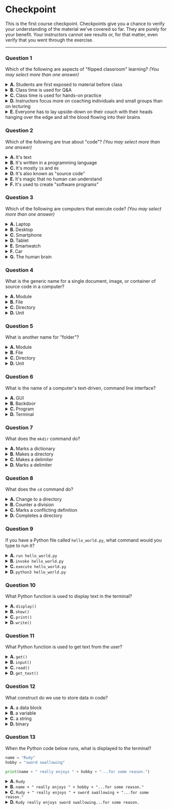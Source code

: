 
# Checkpoint

This is the first course checkpoint. Checkpoints give you a chance to verify your understanding of the material we've covered so far. They are purely for your benefit. Your instructors cannot see results or, for that matter, even verify that you went through the exercise.

---
### Question 1

Which of the following are aspects of "flipped classroom" learning? _(You may select more than one answer)_

<details>
<summary>
<b>A. </b>
Students are first exposed to material before class
</summary>

&emsp; :heavy_check_mark: **CORRECT**

</details>
<details>
<summary>
<b>B. </b>
Class time is used for Q&A
</summary>

&emsp; :heavy_check_mark: **CORRECT**

</details>
<details>
<summary>
<b>C. </b>
Class time is used for hands-on practice
</summary>

&emsp; :heavy_check_mark: **CORRECT**

</details>
<details>
<summary>
<b>D. </b>
Instructors focus more on coaching individuals and small groups than on lecturing
</summary>

&emsp; :heavy_check_mark: **CORRECT**

</details>
<details>
<summary>
<b>E. </b>
Everyone has to lay upside-down on their couch with their heads hanging over the edge and all the blood flowing into their brains
</summary>

&emsp; :x: **INCORRECT**

</details>

### Question 2

Which of the following are true about "code"? _(You may select more than one answer)_

<details>
<summary>
<b>A. </b>
It's text
</summary>

&emsp; :heavy_check_mark: **CORRECT**

</details>
<details>
<summary>
<b>B. </b>
It's written in a programming language
</summary>

&emsp; :heavy_check_mark: **CORRECT**

</details>
<details>
<summary>
<b>C. </b>
It's mostly <code>1</code>s and <code>0</code>s
</summary>

&emsp; :x: **INCORRECT**

</details>
<details>
<summary>
<b>D. </b>
It's also known as "source code"
</summary>

&emsp; :heavy_check_mark: **CORRECT**

</details>
<details>
<summary>
<b>E. </b>
It's magic that no human can understand
</summary>

&emsp; :x: **INCORRECT**

</details>
<details>
<summary>
<b>F. </b>
It's used to create "software programs"
</summary>

&emsp; :heavy_check_mark: **CORRECT**

</details>

### Question 3

Which of the following are computers that execute code? _(You may select more than one answer)_

<details>
<summary>
<b>A. </b>
Laptop
</summary>

&emsp; :heavy_check_mark: **CORRECT**

</details>
<details>
<summary>
<b>B. </b>
Desktop
</summary>

&emsp; :heavy_check_mark: **CORRECT**

</details>
<details>
<summary>
<b>C. </b>
Smartphone
</summary>

&emsp; :heavy_check_mark: **CORRECT**

</details>
<details>
<summary>
<b>D. </b>
Tablet
</summary>

&emsp; :heavy_check_mark: **CORRECT**

</details>
<details>
<summary>
<b>E. </b>
Smartwatch
</summary>

&emsp; :heavy_check_mark: **CORRECT**

</details>
<details>
<summary>
<b>F. </b>
Car
</summary>

&emsp; :heavy_check_mark: **CORRECT**

</details>
<details>
<summary>
<b>G. </b>
The human brain
</summary>

&emsp; :x: **INCORRECT**

</details>

### Question 4

What is the generic name for a single document, image, or container of source code in a computer?

<details>
<summary>
<b>A. </b>
Module
</summary>

&emsp; :x: **INCORRECT**

</details>
<details>
<summary>
<b>B. </b>
File
</summary>

&emsp; :heavy_check_mark: **CORRECT**

</details>
<details>
<summary>
<b>C. </b>
Directory
</summary>

&emsp; :x: **INCORRECT**

</details>
<details>
<summary>
<b>D. </b>
Unit
</summary>

&emsp; :x: **INCORRECT**

</details>

### Question 5

What is another name for "folder"?

<details>
<summary>
<b>A. </b>
Module
</summary>

&emsp; :x: **INCORRECT**

</details>
<details>
<summary>
<b>B. </b>
File
</summary>

&emsp; :x: **INCORRECT**

</details>
<details>
<summary>
<b>C. </b>
Directory
</summary>

&emsp; :heavy_check_mark: **CORRECT**

</details>
<details>
<summary>
<b>D. </b>
Unit
</summary>

&emsp; :x: **INCORRECT**

</details>

### Question 6

What is the name of a computer's text-driven, command line interface?

<details>
<summary>
<b>A. </b>
GUI
</summary>

&emsp; :x: **INCORRECT**

</details>
<details>
<summary>
<b>B. </b>
Backdoor
</summary>

&emsp; :x: **INCORRECT**

</details>
<details>
<summary>
<b>C. </b>
Program
</summary>

&emsp; :x: **INCORRECT**

</details>
<details>
<summary>
<b>D. </b>
Terminal
</summary>

&emsp; :heavy_check_mark: **CORRECT**

</details>

### Question 7

What does the `mkdir` command do?

<details>
<summary>
<b>A. </b>
Marks a dictionary
</summary>

&emsp; :x: **INCORRECT**

</details>
<details>
<summary>
<b>B. </b>
Makes a directory
</summary>

&emsp; :heavy_check_mark: **CORRECT**

</details>
<details>
<summary>
<b>C. </b>
Makes a delimiter
</summary>

&emsp; :x: **INCORRECT**

</details>
<details>
<summary>
<b>D. </b>
Marks a delimiter
</summary>

&emsp; :x: **INCORRECT**

</details>

### Question 8

What does the `cd` command do?

<details>
<summary>
<b>A. </b>
Change to a directory
</summary>

&emsp; :heavy_check_mark: **CORRECT**

</details>
<details>
<summary>
<b>B. </b>
Counter a division
</summary>

&emsp; :x: **INCORRECT**

</details>
<details>
<summary>
<b>C. </b>
Marks a conflicting definition
</summary>

&emsp; :x: **INCORRECT**

</details>
<details>
<summary>
<b>D. </b>
Completes a directory
</summary>

&emsp; :x: **INCORRECT**

</details>

### Question 9

If you have a Python file called `hello_world.py`, what command would you type to run it?

<details>
<summary>
<b>A. </b>
<code>run hello_world.py</code>
</summary>

&emsp; :x: **INCORRECT**

</details>
<details>
<summary>
<b>B. </b>
<code>invoke hello_world.py</code>
</summary>

&emsp; :x: **INCORRECT**

</details>
<details>
<summary>
<b>C. </b>
<code>execute hello_world.py</code>
</summary>

&emsp; :x: **INCORRECT**

</details>
<details>
<summary>
<b>D. </b>
<code>python3 hello_world.py</code>
</summary>

&emsp; :heavy_check_mark: **CORRECT**

</details>

### Question 10

What Python function is used to display text in the terminal?

<details>
<summary>
<b>A. </b>
<code>display()</code>
</summary>

&emsp; :x: **INCORRECT**

</details>
<details>
<summary>
<b>B. </b>
<code>show()</code>
</summary>

&emsp; :x: **INCORRECT**

</details>
<details>
<summary>
<b>C. </b>
<code>print()</code>
</summary>

&emsp; :heavy_check_mark: **CORRECT**

</details>
<details>
<summary>
<b>D. </b>
<code>write()</code>
</summary>

&emsp; :x: **INCORRECT**

</details>

### Question 11

What Python function is used to get text from the user?

<details>
<summary>
<b>A. </b>
<code>get()</code>
</summary>

&emsp; :x: **INCORRECT**

</details>
<details>
<summary>
<b>B. </b>
<code>input()</code>
</summary>

&emsp; :heavy_check_mark: **CORRECT**

</details>
<details>
<summary>
<b>C. </b>
<code>read()</code>
</summary>

&emsp; :x: **INCORRECT**

</details>
<details>
<summary>
<b>D. </b>
<code>get_text()</code>
</summary>

&emsp; :x: **INCORRECT**

</details>

### Question 12

What construct do we use to store data in code?

<details>
<summary>
<b>A. </b>
a data block
</summary>

&emsp; :x: **INCORRECT**

</details>
<details>
<summary>
<b>B. </b>
a variable
</summary>

&emsp; :heavy_check_mark: **CORRECT**

</details>
<details>
<summary>
<b>C. </b>
a string
</summary>

&emsp; :x: **INCORRECT**

</details>
<details>
<summary>
<b>D. </b>
binary
</summary>

&emsp; :x: **INCORRECT**

</details>

### Question 13

When the Python code below runs, what is displayed to the terminal?

```python
name = "Rudy"
hobby = "sword swallowing"

print(name + " really enjoys " + hobby + "...for some reason.")
```

<details>
<summary>
<b>A. </b>
<code>Rudy</code>
</summary>

&emsp; :x: **INCORRECT**

</details>
<details>
<summary>
<b>B. </b>
<code>name + " really enjoys " + hobby + "...for some reason."</code>
</summary>

&emsp; :x: **INCORRECT**

</details>
<details>
<summary>
<b>C. </b>
<code>Rudy + " really enjoys " + sword swallowing + "...for some reason."</code>
</summary>

&emsp; :x: **INCORRECT**

</details>
<details>
<summary>
<b>D. </b>
<code>Rudy really enjoys sword swallowing...for some reason.</code>
</summary>

&emsp; :heavy_check_mark: **CORRECT**

</details>

